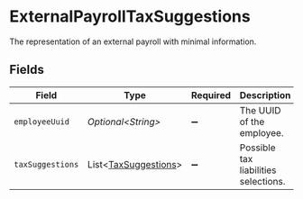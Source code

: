# ExternalPayrollTaxSuggestions

The representation of an external payroll with minimal information.


## Fields

| Field                                                              | Type                                                               | Required                                                           | Description                                                        |
| ------------------------------------------------------------------ | ------------------------------------------------------------------ | ------------------------------------------------------------------ | ------------------------------------------------------------------ |
| `employeeUuid`                                                     | *Optional\<String>*                                                | :heavy_minus_sign:                                                 | The UUID of the employee.                                          |
| `taxSuggestions`                                                   | List\<[TaxSuggestions](../../models/components/TaxSuggestions.md)> | :heavy_minus_sign:                                                 | Possible tax liabilities selections.                               |